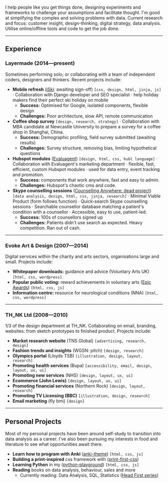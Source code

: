 I help people like you get things done, designing experiments and frameworks to challenge your assumptions and facilitate thought. I'm good at simplifying the complex and solving problems with data. Current research and focus: customer insight, design-thinking, digital strategy, data analysis. Utilise online/offline tools and code to get the job done.

----

## Experience

### Layermade (2014—present)

Sometimes performing solo; or collaborating with a team of independent coders, designers and thinkers. Recent projects include:

- **Mobile refresh** ([iSki](https://www.i-ski.co.uk): awaiting sign-off) `[css, design, html, jinja, js]` · Collaboration with Django developer and SEO specialist · help holiday makers find their perfect ski holiday on mobile
    + **Success:** Optimised for Google, isolated components, flexible design
    + **Challenges:** Poor architecture, slow API, remote communication
- **Coffee shop survey** `[design, research, strategy]` · Collaboration with MBA candidate at Newcastle University to prepare a survey for a coffee shop in Shanghai, China.
    + **Success:** Demographic profiling, field survey submitted (awaiting results)
    + **Challenges:** Survey structure, removing bias, limiting hypothetical questions
- **Hubspot modules** ([Evaluagent](https://www.evaluagent.com)) `[design, html, css, hubl language]` · Collaboration with Evaluagent's marketing department · flexible, fast, efficient, custom Hubspot modules · used for data entry, event tracking and promotion.
    + **Success:** components that work anywhere, fast and easy to admin.
    + **Challenges:** Hubspot's chaotic cms and code.
- **Skype counselling sessions** ([Counselling Anywhere: dead project](https://web.archive.org/web/20170211124922/http://www.counsellinganywhere.com/)) `[data analysis, design, html, css, jinja, research]` · Minimal Viable Product (form follows function) · Quick-search Skype counselling sessions · Searchable counsellor database matching a patient's condition with a counsellor · Accessible, easy to use, patient-led.
    + **Success:** 100s of counsellors signed up
    + **Challenges:** Patients didn't use search as expected. Heavy competition. Ran out of cash.

----

### Evoke Art &amp; Design (2007—2014)

Digital services within the charity and arts sectors, organisations large and small. Projects include:

- **Whitepaper downloads:** guidance and advice (Voluntary Arts UK) `[html, css, wordpress]`
- **Popular public voting:** reward achievements in voluntary arts ([Epic Awards](https://web.archive.org/web/20160307170320/http://shortlist.epicawards.co.uk/)) `[html, css, js]`
- **Information centre:** resource for neurological conditions (NNA) `[html, css, wordpress]`


----

### TH_NK Ltd (2008—2010)

1/3 of the design department at TH_NK. Collaborating on email, branding, websites: from sketch prototypes to finished product. Projects include:

- **Market research website** (TNS Global) `[advertising, research, design]`
- **Fashion trends and insights** (WGSN: pitch) `[design, research]`
- **Olympics portal** (Lloyds TSB) `[illustration, design, layout, research]`
- **Promoting health services** (Bupa) `[accessibility, email, design, layout, ux, ui]`
- **Promoting new services** (NHS) `[design, layout, ux, ui]`
- **Ecommerce (John Lewis)** `[design, layout, ux, ui]`
- **Promoting financial services** (Northern Rock) `[design, layout, research]`
- **Promoting TV Licensing (BBC)** `[illustration, design, research]`
- **Email marketing** (fly bmi) `[design]`

----

## Personal Projects

Most of my personal projects have been around self-study to transition into data analysis as a career. I've also been pursuing my interests in food and literature to see what opportunities await there.

- **Learn how to program with Anki** ([anki-theme](https://github.com/badlydrawnrob/anki)) `[html, css, js]`
- **Building a print-inspired** css framework with ([print-first-css](https://github.com/badlydrawnrob/print-first-css))
- **Learning Python** in my ([python-playground](https://github.com/badlydrawnrob/python-playground)) `[html, css, js]`
- **Reading** books on data analysis, behaviour, sales and more
    + Currently reading: Data Analysis, SQL, Statistics ([Head First series](https://en.wikipedia.org/wiki/Head_First_(book_series)))
    <!-- + Have read: Undoing Project, How to win friends -->

